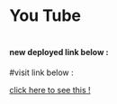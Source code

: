 <h1>You Tube<h1>
 <h4>new deployed link below : </h4>
 <p>#visit link below : </p>
 <a href="https://scenetube.netlify.app/">click here to see this !</a>
